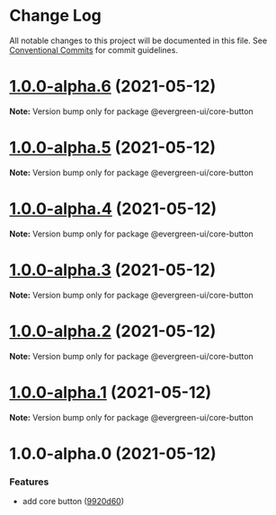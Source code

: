 # Change Log

All notable changes to this project will be documented in this file.
See [Conventional Commits](https://conventionalcommits.org) for commit guidelines.

# [1.0.0-alpha.6](https://github.com/rupert-ong/evergreen-ui/compare/@evergreen-ui/core-button@1.0.0-alpha.5...@evergreen-ui/core-button@1.0.0-alpha.6) (2021-05-12)

**Note:** Version bump only for package @evergreen-ui/core-button

# [1.0.0-alpha.5](https://github.com/rupert-ong/evergreen-ui/compare/@evergreen-ui/core-button@1.0.0-alpha.4...@evergreen-ui/core-button@1.0.0-alpha.5) (2021-05-12)

**Note:** Version bump only for package @evergreen-ui/core-button

# [1.0.0-alpha.4](https://github.com/rupert-ong/evergreen-ui/compare/@evergreen-ui/core-button@1.0.0-alpha.3...@evergreen-ui/core-button@1.0.0-alpha.4) (2021-05-12)

**Note:** Version bump only for package @evergreen-ui/core-button

# [1.0.0-alpha.3](https://github.com/rupert-ong/evergreen-ui/compare/@evergreen-ui/core-button@1.0.0-alpha.2...@evergreen-ui/core-button@1.0.0-alpha.3) (2021-05-12)

**Note:** Version bump only for package @evergreen-ui/core-button

# [1.0.0-alpha.2](https://github.com/rupert-ong/evergreen-ui/compare/@evergreen-ui/core-button@1.0.0-alpha.1...@evergreen-ui/core-button@1.0.0-alpha.2) (2021-05-12)

**Note:** Version bump only for package @evergreen-ui/core-button

# [1.0.0-alpha.1](https://github.com/rupert-ong/evergreen-ui/compare/@evergreen-ui/core-button@1.0.0-alpha.0...@evergreen-ui/core-button@1.0.0-alpha.1) (2021-05-12)

**Note:** Version bump only for package @evergreen-ui/core-button

# 1.0.0-alpha.0 (2021-05-12)

### Features

- add core button ([9920d60](https://github.com/rupert-ong/evergreen-ui/commit/9920d60c1ef4fafd7c644f9841621bfa0dd553ab))
